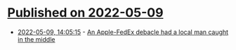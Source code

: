 # [Published on 2022-05-09](index.md)

* [2022-05-09, 14:05:15](https://news.ycombinator.com/item?id=31314130) - [An Apple-FedEx debacle had a local man caught in the middle](https://www.bostonglobe.com/2022/05/09/business/an-apple-fedex-debacle-had-local-man-caught-middle-batted-back-forth/)
